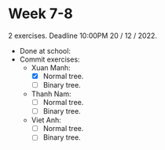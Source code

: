 # Week 7-8

2 exercises. Deadline 10:00PM 20 / 12 / 2022.

- Done at school:
- Commit exercises:
  - Xuan Manh:
    - [x] Normal tree.
    - [ ] Binary tree.
  - Thanh Nam:
    - [ ] Normal tree.
    - [ ] Binary tree.
  - Viet Anh:
    - [ ] Normal tree.
    - [ ] Binary tree.
